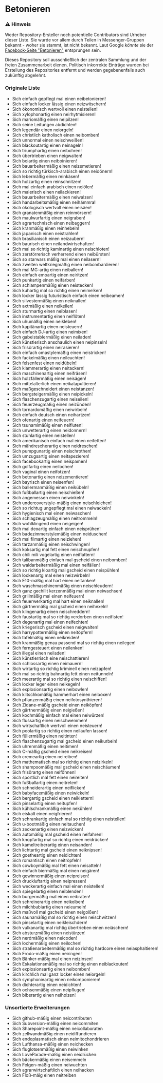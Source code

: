 # Betonieren

### :warning: Hinweis
Weder Repository-Ersteller noch potentielle Contributors sind Urheber dieser Liste. Sie wurde vor allem durch Teilen in Messenger-Gruppen bekannt - woher sie stammt, ist nicht bekannt. Laut Google *könnte* sie der [Facebook-Seite "Betonieren"](https://de-de.facebook.com/pg/Betonieren) entsprungen sein.

Dieses Repository soll ausschließlich der zentralen Sammlung und der freien Zusammenarbeit dienen. Politisch inkorrekte Einträge wurden bei Erstellung des Repositories entfernt und werden gegebenenfalls auch zukünftig abgelehnt.


### Originale Liste
* Sich einfach gepflegt mal einen neibetonieren!
* Sich einfach locker lässig einen neizwitschern!
* Sich ökonomisch wertvoll einen neistellen!
* Sich xylophonartig einen neirhytmisieren!
* Sich mariomäßig einen neipilzen!
* Sich seine Leitungen abdichten!
* Sich legendär einen neiorgeln!
* Sich christlich katholisch einen neibomben!
* Sich unnormal einen neischweißen!
* Sich blackoutartig einen neinageln!
* Sich triumphartig einen neibohren!
* Sich übertrieben einen neigwalten!
* Sich boiartig einen neiboinieren!
* Sich bauarbeitermäßig einen neizemetieren!
* Sich so richtig türkisch-arabisch einen neidönern!
* Sich lebermäßig einen reinkäsen!
* Sich holzartig einen reinschnitzen!
* Sich mal einfach arabisch einen neiölen!
* Sich malerisch einen neilackieren!
* Sich bauarbeitermäßig einen neiwalzen!
* Sich handarbeitsmäßig einen neihämmra!
* Sich ökologisch wertvoll einen neisäen!
* Sich granatenmäßig einen reinmörsern!
* Sich maulwurfartig einen neigraben!
* Sich agrartechnisch einen neibaggern!
* Sich kranmäßig einen reinhebeln!
* Sich japanisch einen neistrahlen!
* Sich brasilianisch einen neizaubern!
* Sich baurisch einen neilandwirtschaften!
* Sich mal so richtig kaminartig einen neischloten!
* Sich zerstörrerisch verherrend einen neibürsten!
* Sich so starwars mäßig mal einen neilasern!
* Sich zweiten weltkriegmäßig einen neibombardieren!
* Sich mal MG-artig einen neiballern!
* Sich einfach emoartig einen neiritzen!
* Sich punkartig einen neifärben!
* Sich schlampenmäßig einen neistecken!
* Sich kuhartig mal so richtig einen neimelken!
* Sich locker lässig futuristisch einfach einen neibeamen!
* Sich silvestermäßig einen neiknallen!
* Sich axtmäßig einen neikeilen!
* Sich sturmartig einen neiblasen!
* Sich instrumentartig einen neiflöten!
* Sich uhumäßig einen neikleben!
* Sich kapitänartig einen neisteuern!
* Sich einfach DJ-artig einen neimixen!
* Sich gabelstablermäßig einen neiladen!
* Sich künstlerisch anschaulich einen neipinseln!
* Sich frisörartig einen neirasieren!
* Sich einfach omastylemäßig einen neistricken!
* Sich fackelmäßig einen neileuchten!
* Sich felsenfest einen neidübeln!
* Sich klammerartig einen neitackern!
* Sich maschinenartig einen neifräsen!
* Sich holzfällermäßig einen neisägen!
* Sich mittelalterlich einen neikatapultieren!
* Sich maßgeschneidert einen neistanzen!
* Sich bergsteigermäßig einen neipickeln!
* Sich flaschenzugartig einen neiseilen!
* Sich feuerzeugmäßig einen neizünden!
* Sich tornardomäßig einen neiwirbeln!
* Sich einfach deutsch einen neihartzen!
* Sich ofenartig einen neifeuern!
* Sich tsunamimäßig einen neifluten!
* Sich unwetterartig einen neidonnern!
* Sich stuhlartig einen neistellen!
* Sich amerikanisch einfach mal einen neifetten!
* Sich mähdrescherartig einen neidreschen!
* Sich pumpgunartig einen neischrothen!
* Sich umzugsartig einen neitapezieren!
* Sich facebookartig einen neispamen!
* Sich golfartig einen neilochen!
* Sich vaginal einen neifotzen!
* Sich betonartig einen neizementieren!
* Sich bayrisch einen neisenfen!
* Sich ballermanmäßig einen neikübeln!
* Sich fußballartig einen neischießen!
* Sich angemessen einen neiwinkeln!
* Sich undercoverstyle-mäßig einen neischleichen!
* Sich so richtug ungepflegt mal einen neiwackeln!
* Sich hygienisch mal einen neiwaschen!
* Sich schlagzeugmäßig einen neitrommeln!
* Sich wohlklingend einen neigeigen!
* Sich mal deoartig einfach einen neisprühen!
* Sich badezimmerstylemäßig einen neiduschen!
* Sich mal filmartig einen neiziehen!
* Sich tarzanmäßig einen neischwingen!
* Sich koksartig mal fett einen neischnupfen!
* Sich chili mili vogelartig einen neiflattern!
* Sich talibanmäßig einfach mal gscheid einen neibomben!
* Sich waldarbeitermäßig mal einen neifällen!
* Sich so richtig kloartig mal gscheid einen neispühlen!
* Sich lockenartg mal einen neizwirbeln!
* Sich E10-mäßig mal hart einen neitanken!
* Sich waschmaschinenmäßig einen neischleudern!
* Sich ganz gechillt kerzenmäßig mal einen neiwachsen!
* Sich grillmäßig mal einen neifeuern!
* Sich feuerwerkartig mal hart einen neiknallen!
* Sich gärtnermäßg mal gscheid einen neihexeln!
* Sich klingenartig einen neischreddern!
* Sich faustartig mal so richtig verdorben einen neifisten!
* Sich degenartig mal einen neifechten!
* Sich kriegerisch gscheid einen neigwalten!
* Sich harrypottermäßig einen neitöpfern!
* Sich tafelmäßig einen neikreiden!
* Sich kranmäßig genau passend mal so richtig einen neilegen!
* Sich ferngesteuert einen neilenken!
* Sich illegal einen neiladen!
* Sich künstlerrisch eine neischattieren!
* Sich schlossartig einen neimauern!
* Sich wirtartig so richtig kriminell einen neizapfen!
* Sich mal so richtig bahnartig fett einen neitunneln!
* Sich meerartig mal so richtig einen neischiffen!
* Sich locker leger einen neikegeln!
* Sich explosionsartig einen neibowlen!
* Sich klitschkomäßig hammerhart einen neiboxen!
* Sich pflanzenmäßig einen neifotosynthieren!
* Sich Zidane-mäßig gscheid einen neiköpfen!
* Sich gärtnermäßig einen neigießen!
* Sich kochmäßig einfach mal einen neiwürzen!
* Sich flussartig einen neischwemmen!
* Sich wirtschaftlich wertvoll einen neisteuern!
* Sich poolartig so richtig einen neilaufen lassen!
* Sich füllermäßig einen neitinten!
* Sich flaschenzugartig mal gscheid einen neikurbeln!
* Sich uhrenmäßig einen neitimen!
* Sich O-mäßig gscheid einen neikreisen!
* Sich cremeartig einen neireiben!
* Sich mathematisch mal so richtig einen neizirkeln!
* Sich shampoomäßig mal gscheid einen neischäumen!
* Sich frisörartg einen neiföhnen!
* Sich sportlich mal fett einen neireiten!
* Sich fußballartig einen neitreten!
* Sich schneiderartig einen neiflicken!
* Sich babyfacemäßig einen neiwickeln!
* Sich bergartig gscheid einen neiklettern!
* Sich pinselartig einen neitupfen!
* Sich kühlschrankmäßig einen nekühlen!
* Sich eiskalt einen neigfrieren!
* Sich schrankartig einfach mal so richtig einen neistellen!
* Sich u-bootmäßig einen neitauchen!
* Sich zeckenartig einen neizwicken!
* Sich automäßig mal gscheid einen neifahren!
* Sich knopfartig mal so richtig einen neidrücken!
* Sich kameltreiberartig einen neisanden!
* Sich lichtartig mal gscheid einen neiknipsen!
* Sich goetheartig einen neidichten!
* Sich romantisch einen neitröpfeln!
* Sich cowboymäßig mal fett einen neisatteln!
* Sich einfach biermäßig mal einen neigären!
* Sich gewinnermäßig einen neipreisen!
* Sich druckluftartig einen neipressen!
* Sich weckerartig einfach mal einen neistellen!
* Sich spiegelartig einen neiblenden!
* Sich burgermäßig mal einen neibraten!
* Sich schreinerartig einen neikolben!
* Sich milchbubiartig einen neieumeln!
* Sich maßvoll mal gscheid einen neigoißen!
* Sich saunamäßig mal so richtig einen neischwitzen!
* Sich pinselartig einen neikleischdern!
* Sich vulkanartig mal richtig übertrieben einen neiäschern!
* Sich absturzmäßig einen neistürzen!
* Sich nerdmäßig einen neicoden!
* Sich lochermäßig einen neilochen!
* Sich straßenarbeitermäßig mal so richtig hardcore einen neiasphaltieren!
* Sich Frodo-mäßig einen neiringen!
* Sich Bänker-mäßig mal einen neizinsen!
* Sich Eskalationsmäßig mal so richtig einen neiblackouten!
* Sich explosionsartig einen neibomben!
* Sich kirchlich mal ganz locker einen neiorgeln!
* Sich symphonieartig einen neikomponieren!
* Sich dichterartig einen neidichten!
* Sich ochsenmäßig einen neipflugen!
* Sich biberartig einen neiholzen!


### Unsortierte Erweiterungen
* Sich github-mäßig einen neicontributen
* Sich Subversion-mäßig einen neicommiten
* Sich Sharepoint-mäßig einen neicollaboraten
* Sich zellwandmäßig einen neidiffundieren
* Sich endoplasmatisch einen neimitochondrieren
* Sich Lufthansa-mäßig einen neichecken
* Sich fluglotsenmäßig einen neiwinken
* Sich LoveParade-mäßig einen neidrücken
* Sich bäckermäßig einen neisemmeln
* Sich Felgen-mäßig einen neiwuchten
* Sich agrarwirtschaftlich einen neihacken
* Sich Floß-mäig einen neitreiben
